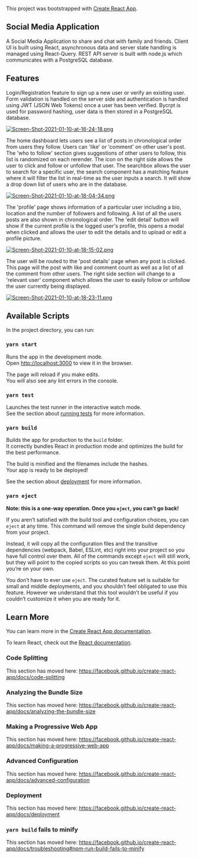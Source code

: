 This project was bootstrapped with [Create React App](https://github.com/facebook/create-react-app).

## Social Media Application

A Social Media Application to share and chat with family and friends. Client UI is built using React, asynchronous data and server state handling is managed using React-Query. REST API server is built with node.js which communicates with a PostgreSQL database.


## Features

 Login/Registration feature to sign up a new user or verify an existing user. Form validation is handled on the server side and authentication is handled using JWT   (JSON Web Tokens) once a user has been verified. Bycrpt is used for password hashing, user data is then stored in a PostgreSQL database.

[![Screen-Shot-2021-01-10-at-16-24-18.png](https://i.postimg.cc/x1XxVW5N/Screen-Shot-2021-01-10-at-16-24-18.png)](https://postimg.cc/QFrkpYRj)

 The home dashboard lets users see a list of posts in chronological order from users they follow. Users can 'like' or 'comment' on other user's post. The 'who to follow' section gives suggestions of other users to follow, this list is randomized on each rerender. The icon on the right side allows the user to click and follow or unfollow that user. The searchbox allows the user to search for a specific user, the search component has a matching feature where it will filter the list in real-time as the user inputs a search. It will show a drop down list of users who are in the database.
 
 [![Screen-Shot-2021-01-10-at-18-04-34.png](https://i.postimg.cc/yYSB3Fdk/Screen-Shot-2021-01-10-at-18-04-34.png)](https://postimg.cc/7fDjpJSk)
 
 The 'profile' page shows information of a particular user including a bio, location and the number of followers and following. A list of all the users posts are also shown in chronological order. The 'edit detail' button will show if the current profile is the logged user's profile, this opens a modal when clicked and allows the user to edit the details and to upload or edit a profile picture.
 
 [![Screen-Shot-2021-01-10-at-18-15-02.png](https://i.postimg.cc/fTnsQVzX/Screen-Shot-2021-01-10-at-18-15-02.png)](https://postimg.cc/PN49mr8r)
 
 The user will be routed to the 'post details' page when any post is clicked. This page will the post with like and comment count as well as a list of all the comment from other users. The right side section will change to a 'relevant user' component which allows the user to easily follow or unfollow the user currently being displayed.
 
 [![Screen-Shot-2021-01-10-at-18-23-11.png](https://i.postimg.cc/mgdXynhj/Screen-Shot-2021-01-10-at-18-23-11.png)](https://postimg.cc/0zw08cYK)


## Available Scripts

In the project directory, you can run:

### `yarn start`

Runs the app in the development mode.<br />
Open [http://localhost:3000](http://localhost:3000) to view it in the browser.

The page will reload if you make edits.<br />
You will also see any lint errors in the console.

### `yarn test`

Launches the test runner in the interactive watch mode.<br />
See the section about [running tests](https://facebook.github.io/create-react-app/docs/running-tests) for more information.

### `yarn build`

Builds the app for production to the `build` folder.<br />
It correctly bundles React in production mode and optimizes the build for the best performance.

The build is minified and the filenames include the hashes.<br />
Your app is ready to be deployed!

See the section about [deployment](https://facebook.github.io/create-react-app/docs/deployment) for more information.

### `yarn eject`

**Note: this is a one-way operation. Once you `eject`, you can’t go back!**

If you aren’t satisfied with the build tool and configuration choices, you can `eject` at any time. This command will remove the single build dependency from your project.

Instead, it will copy all the configuration files and the transitive dependencies (webpack, Babel, ESLint, etc) right into your project so you have full control over them. All of the commands except `eject` will still work, but they will point to the copied scripts so you can tweak them. At this point you’re on your own.

You don’t have to ever use `eject`. The curated feature set is suitable for small and middle deployments, and you shouldn’t feel obligated to use this feature. However we understand that this tool wouldn’t be useful if you couldn’t customize it when you are ready for it.

## Learn More

You can learn more in the [Create React App documentation](https://facebook.github.io/create-react-app/docs/getting-started).

To learn React, check out the [React documentation](https://reactjs.org/).

### Code Splitting

This section has moved here: https://facebook.github.io/create-react-app/docs/code-splitting

### Analyzing the Bundle Size

This section has moved here: https://facebook.github.io/create-react-app/docs/analyzing-the-bundle-size

### Making a Progressive Web App

This section has moved here: https://facebook.github.io/create-react-app/docs/making-a-progressive-web-app

### Advanced Configuration

This section has moved here: https://facebook.github.io/create-react-app/docs/advanced-configuration

### Deployment

This section has moved here: https://facebook.github.io/create-react-app/docs/deployment

### `yarn build` fails to minify

This section has moved here: https://facebook.github.io/create-react-app/docs/troubleshooting#npm-run-build-fails-to-minify
